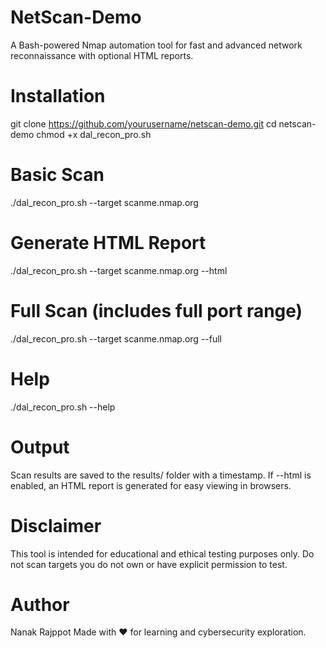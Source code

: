 # NetScan-Demo
A Bash-powered Nmap automation tool for fast and advanced network reconnaissance with optional HTML reports.


# Installation
git clone https://github.com/yourusername/netscan-demo.git
cd netscan-demo
chmod +x dal_recon_pro.sh

# Basic Scan
./dal_recon_pro.sh --target scanme.nmap.org

# Generate HTML Report
./dal_recon_pro.sh --target scanme.nmap.org --html


# Full Scan (includes full port range)
./dal_recon_pro.sh --target scanme.nmap.org --full

# Help
./dal_recon_pro.sh --help


# Output
Scan results are saved to the results/ folder with a timestamp.
If --html is enabled, an HTML report is generated for easy viewing in browsers.

# Disclaimer
This tool is intended for educational and ethical testing purposes only.
Do not scan targets you do not own or have explicit permission to test.


# Author
Nanak Rajppot
Made with ❤️ for learning and cybersecurity exploration.
















